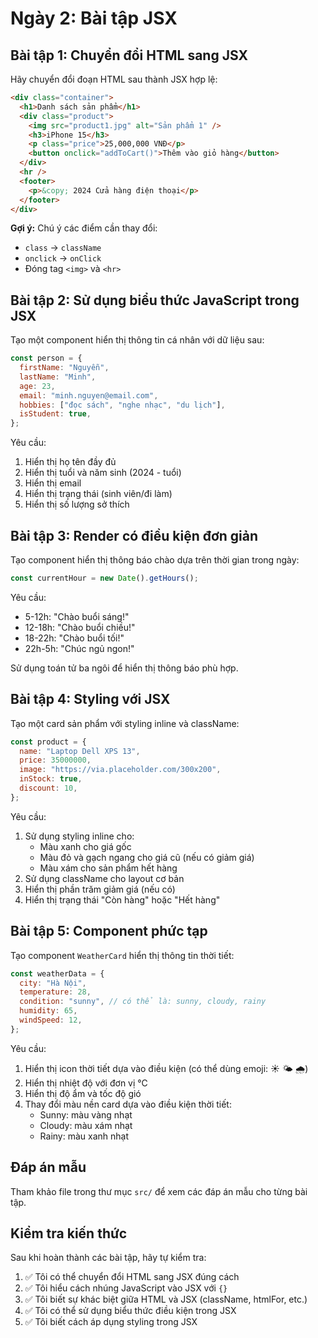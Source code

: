 # Ngày 2: Bài tập JSX

## Bài tập 1: Chuyển đổi HTML sang JSX

Hãy chuyển đổi đoạn HTML sau thành JSX hợp lệ:

```html
<div class="container">
  <h1>Danh sách sản phẩm</h1>
  <div class="product">
    <img src="product1.jpg" alt="Sản phẩm 1" />
    <h3>iPhone 15</h3>
    <p class="price">25,000,000 VNĐ</p>
    <button onclick="addToCart()">Thêm vào giỏ hàng</button>
  </div>
  <hr />
  <footer>
    <p>&copy; 2024 Cửa hàng điện thoại</p>
  </footer>
</div>
```

**Gợi ý:** Chú ý các điểm cần thay đổi:

- `class` → `className`
- `onclick` → `onClick`
- Đóng tag `<img>` và `<hr>`

## Bài tập 2: Sử dụng biểu thức JavaScript trong JSX

Tạo một component hiển thị thông tin cá nhân với dữ liệu sau:

```javascript
const person = {
  firstName: "Nguyễn",
  lastName: "Minh",
  age: 23,
  email: "minh.nguyen@email.com",
  hobbies: ["đọc sách", "nghe nhạc", "du lịch"],
  isStudent: true,
};
```

Yêu cầu:

1. Hiển thị họ tên đầy đủ
2. Hiển thị tuổi và năm sinh (2024 - tuổi)
3. Hiển thị email
4. Hiển thị trạng thái (sinh viên/đi làm)
5. Hiển thị số lượng sở thích

## Bài tập 3: Render có điều kiện đơn giản

Tạo component hiển thị thông báo chào dựa trên thời gian trong ngày:

```javascript
const currentHour = new Date().getHours();
```

Yêu cầu:

- 5-12h: "Chào buổi sáng!"
- 12-18h: "Chào buổi chiều!"
- 18-22h: "Chào buổi tối!"
- 22h-5h: "Chúc ngủ ngon!"

Sử dụng toán tử ba ngôi để hiển thị thông báo phù hợp.

## Bài tập 4: Styling với JSX

Tạo một card sản phẩm với styling inline và className:

```javascript
const product = {
  name: "Laptop Dell XPS 13",
  price: 35000000,
  image: "https://via.placeholder.com/300x200",
  inStock: true,
  discount: 10,
};
```

Yêu cầu:

1. Sử dụng styling inline cho:
   - Màu xanh cho giá gốc
   - Màu đỏ và gạch ngang cho giá cũ (nếu có giảm giá)
   - Màu xám cho sản phẩm hết hàng
2. Sử dụng className cho layout cơ bản
3. Hiển thị phần trăm giảm giá (nếu có)
4. Hiển thị trạng thái "Còn hàng" hoặc "Hết hàng"

## Bài tập 5: Component phức tạp

Tạo component `WeatherCard` hiển thị thông tin thời tiết:

```javascript
const weatherData = {
  city: "Hà Nội",
  temperature: 28,
  condition: "sunny", // có thể là: sunny, cloudy, rainy
  humidity: 65,
  windSpeed: 12,
};
```

Yêu cầu:

1. Hiển thị icon thời tiết dựa vào điều kiện (có thể dùng emoji: ☀️ 🌤️ 🌧️)
2. Hiển thị nhiệt độ với đơn vị °C
3. Hiển thị độ ẩm và tốc độ gió
4. Thay đổi màu nền card dựa vào điều kiện thời tiết:
   - Sunny: màu vàng nhạt
   - Cloudy: màu xám nhạt
   - Rainy: màu xanh nhạt

## Đáp án mẫu

Tham khảo file trong thư mục `src/` để xem các đáp án mẫu cho từng bài tập.

## Kiểm tra kiến thức

Sau khi hoàn thành các bài tập, hãy tự kiểm tra:

1. ✅ Tôi có thể chuyển đổi HTML sang JSX đúng cách
2. ✅ Tôi hiểu cách nhúng JavaScript vào JSX với `{}`
3. ✅ Tôi biết sự khác biệt giữa HTML và JSX (className, htmlFor, etc.)
4. ✅ Tôi có thể sử dụng biểu thức điều kiện trong JSX
5. ✅ Tôi biết cách áp dụng styling trong JSX
